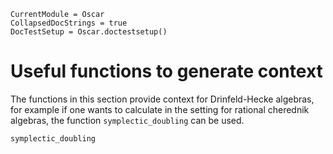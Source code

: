 ```@meta
CurrentModule = Oscar
CollapsedDocStrings = true
DocTestSetup = Oscar.doctestsetup()
```

# Useful functions to generate context
The functions in this section provide context for
Drinfeld-Hecke algebras, for example if one wants to calculate
in the setting for rational cherednik algebras, the function
```symplectic_doubling``` can be used.
```@docs
symplectic_doubling
```
